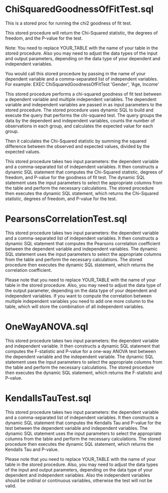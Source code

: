 # ChiSquaredGoodnessOfFitTest.sql
This is a stored proc for running the chi2 goodness of fit test. 

This stored procedure will return the Chi-Squared statistic, the degrees of freedom, and the P-value for the test.

Note: You need to replace YOUR_TABLE with the name of your table in the stored procedure. Also you may need to adjust the data types of the input and output parameters, depending on the data type of your dependent and independent variables.

You would call this stored procedure by passing in the name of your dependent variable and a comma-separated list of independent variables. 
For example:
EXEC ChiSquaredGoodnessOfFitTest 'Gender', 'Age, Income'

This stored procedure performs a chi-squared goodness of fit test between a dependent variable and multiple independent variables. The dependent variable and independent variables are passed in as input parameters to the stored procedure.
The stored procedure uses dynamic SQL to build and execute the query that performs the chi-squared test. The query groups the data by the dependent and independent variables, counts the number of observations in each group, and calculates the expected value for each group.

Then it calculates the Chi-Squared statistic by summing the squared difference between the observed and expected values, divided by the expected values.

This stored procedure takes two input parameters: the dependent variable and a comma-separated list of independent variables. It then constructs a dynamic SQL statement that computes the Chi-Squared statistic, degrees of freedom, and P-value for the goodness of fit test. The dynamic SQL statement uses the input parameters to select the appropriate columns from the table and perform the necessary calculations. The stored procedure then executes the dynamic SQL statement, which returns the Chi-Squared statistic, degrees of freedom, and P-value for the test.

# PearsonsCorrelationTest.sql
This stored procedure takes two input parameters: the dependent variable and a comma-separated list of independent variables. It then constructs a dynamic SQL statement that computes the Pearsons correlation coefficient between the dependent variable and independent variables. The dynamic SQL statement uses the input parameters to select the appropriate columns from the table and perform the necessary calculations. The stored procedure then executes the dynamic SQL statement, which returns the correlation coefficient.

Please note that you need to replace YOUR_TABLE with the name of your table in the stored procedure. Also, you may need to adjust the data type of the output parameter, depending on the data type of your dependent and independent variables. If you want to compute the correlation between multiple independent variables you need to add one more column to the table, which will store the combination of all independent variables.

# OneWayANOVA.sql
This stored procedure takes two input parameters: the dependent variable and independent variable. It then constructs a dynamic SQL statement that computes the F-statistic and P-value for a one-way ANOVA test between the dependent variable and the independent variable. The dynamic SQL statement uses the input parameters to select the appropriate columns from the table and perform the necessary calculations. The stored procedure then executes the dynamic SQL statement, which returns the F-statistic and P-value.

# KendallsTauTest.sql
This stored procedure takes two input parameters: the dependent variable and a comma-separated list of independent variables. It then constructs a dynamic SQL statement that computes the Kendalls Tau and P-value for the test between the dependent variable and independent variables. The dynamic SQL statement uses the input parameters to select the appropriate columns from the table and perform the necessary calculations. The stored procedure then executes the dynamic SQL statement, which returns the Kendalls Tau and P-value.

Please note that you need to replace YOUR_TABLE with the name of your table in the stored procedure. Also, you may need to adjust the data types of the input and output parameters, depending on the data type of your dependent and independent variables. Also the independent variables should be ordinal or continuous variables, otherwise the test will not be valid.
